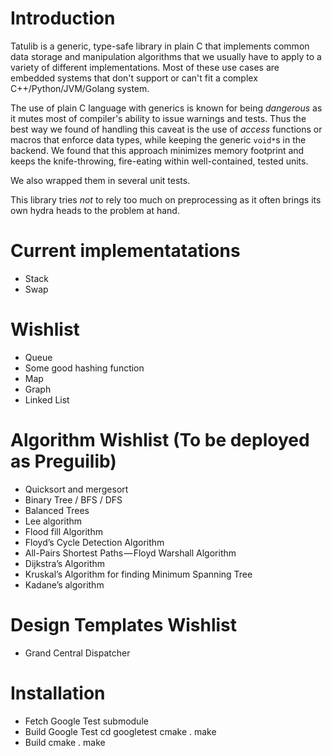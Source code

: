 # Introduction

Tatulib is a generic, type-safe library in plain C that implements common data storage and manipulation algorithms that we usually have to apply to a variety of different implementations. Most of these use cases are embedded systems that don't support or can't fit a complex C++/Python/JVM/Golang system. 

The use of plain C language with generics is known for being _dangerous_ as it mutes most of compiler's ability to issue warnings and tests. Thus the best way we found of handling this caveat is the use of _access_ functions or macros that enforce data types, while keeping the generic `void*`s in the backend. We found that this approach minimizes memory footprint and keeps the knife-throwing, fire-eating within well-contained, tested units.

We also wrapped them in several unit tests.

This library tries *not* to rely too much on preprocessing as it often brings its own hydra heads to the problem at hand.

# Current implementatations
- Stack
- Swap

# Wishlist 
- Queue
- Some good hashing function
- Map
- Graph
- Linked List

# Algorithm Wishlist (To be deployed as Preguilib)

- Quicksort and mergesort
- Binary Tree / BFS / DFS
- Balanced Trees
- Lee algorithm
- Flood fill Algorithm
- Floyd’s Cycle Detection Algorithm
- All-Pairs Shortest Paths — Floyd Warshall Algorithm
- Dijkstra’s Algorithm
- Kruskal’s Algorithm for finding Minimum Spanning Tree
- Kadane’s algorithm

# Design Templates Wishlist

- Grand Central Dispatcher

# Installation

- Fetch Google Test submodule
- Build Google Test
	cd googletest
	cmake .
	make
- Build 
	cmake .
	make
